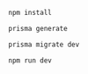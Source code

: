 ```bash
npm install
```

```bash
prisma generate
```

```bash
prisma migrate dev
```

```bash
npm run dev
```
